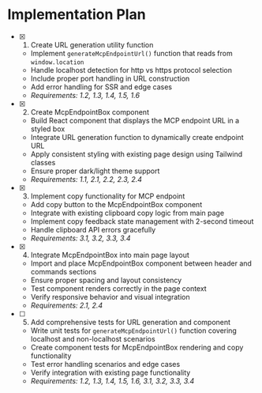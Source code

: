 # Implementation Plan

- [x] 1. Create URL generation utility function
  - Implement `generateMcpEndpointUrl()` function that reads from `window.location`
  - Handle localhost detection for http vs https protocol selection
  - Include proper port handling in URL construction
  - Add error handling for SSR and edge cases
  - _Requirements: 1.2, 1.3, 1.4, 1.5, 1.6_

- [x] 2. Create McpEndpointBox component
  - Build React component that displays the MCP endpoint URL in a styled box
  - Integrate URL generation function to dynamically create endpoint URL
  - Apply consistent styling with existing page design using Tailwind classes
  - Ensure proper dark/light theme support
  - _Requirements: 1.1, 2.1, 2.2, 2.3, 2.4_

- [x] 3. Implement copy functionality for MCP endpoint
  - Add copy button to the McpEndpointBox component
  - Integrate with existing clipboard copy logic from main page
  - Implement copy feedback state management with 2-second timeout
  - Handle clipboard API errors gracefully
  - _Requirements: 3.1, 3.2, 3.3, 3.4_

- [x] 4. Integrate McpEndpointBox into main page layout
  - Import and place McpEndpointBox component between header and commands sections
  - Ensure proper spacing and layout consistency
  - Test component renders correctly in the page context
  - Verify responsive behavior and visual integration
  - _Requirements: 2.1, 2.4_

- [ ] 5. Add comprehensive tests for URL generation and component
  - Write unit tests for `generateMcpEndpointUrl()` function covering localhost and non-localhost scenarios
  - Create component tests for McpEndpointBox rendering and copy functionality
  - Test error handling scenarios and edge cases
  - Verify integration with existing page functionality
  - _Requirements: 1.2, 1.3, 1.4, 1.5, 1.6, 3.1, 3.2, 3.3, 3.4_